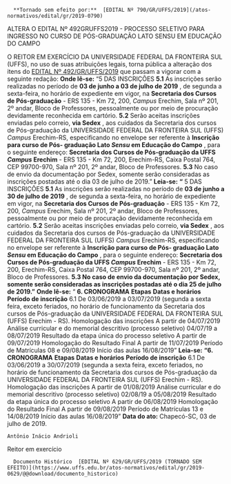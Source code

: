       **Tornado sem efeito por:**  [EDITAL Nº 790/GR/UFFS/2019](/atos-normativos/edital/gr/2019-0790) 

   ALTERA O EDITAL Nº 492GRUFFS2019 - PROCESSO SELETIVO PARA INGRESSO NO CURSO DE PÓS-GRADUAÇÃO LATO SENSU EM EDUCAÇÃO DO CAMPO  

 O REITOR EM EXERCÍCIO DA UNIVERSIDADE FEDERAL DA FRONTEIRA SUL (UFFS), no uso de suas atribuições legais, torna pública a alteração dos itens do [EDITAL Nº 492/GR/UFFS/2019](https://www.uffs.edu.br/atos-normativos/edital/gr/2019-0492) que passam a vigorar com a seguinte redação:   **Onde lê-se:** “5 DAS INSCRIÇÕES **5.1**  As inscrições serão realizadas no período de **03 de junho a 03 de julho de 2019** , de segunda a sexta-feira, no horário de expediente em vigor, na **Secretaria dos Cursos de Pós-graduação**  - ERS 135 - Km 72, 200, *Campus*  Erechim, Sala nº 201, 2º andar, Bloco de Professores, pessoalmente ou por meio de procuração devidamente reconhecida em cartório. **5.2**  Serão aceitas inscrições enviadas pelo correio, **via Sedex** , aos cuidados da Secretaria dos cursos de Pós-graduação da UNIVERSIDADE FEDERAL DA FRONTEIRA SUL (UFFS) *Campus*  Erechim-RS, especificando no envelope ser referente à **Inscrição para curso de Pós- graduação Lato *Sensu*  em Educação do Campo** , para o seguinte endereço: **Secretaria dos Cursos de Pós-graduação da UFFS *Campus*  Erechim**  - ERS 135 - Km 72, 200, Erechim-RS, Caixa Postal 764, CEP 99700-970, Sala nº 201, 2º andar, Bloco de Professores. **5.3**  No caso de envio da documentação por Sedex, somente serão consideradas as inscrições postadas até o dia 03 de julho de 2019.”   **Leia-se:** **“** 5 DAS INSCRIÇÕES **5.1**  As inscrições serão realizadas no período de **03 de junho a 30 de julho de 2019** , de segunda a sexta-feira, no horário de expediente em vigor, na **Secretaria dos Cursos de Pós-graduação**  - ERS 135 - Km 72, 200, *Campus*  Erechim, Sala nº 201, 2º andar, Bloco de Professores, pessoalmente ou por meio de procuração devidamente reconhecida em cartório. **5.2**  Serão aceitas inscrições enviadas pelo correio, **via Sedex** , aos cuidados da Secretaria dos cursos de Pós-graduação da UNIVERSIDADE FEDERAL DA FRONTEIRA SUL (UFFS) *Campus*  Erechim-RS, especificando no envelope ser referente à **Inscrição para curso de Pós- graduação Lato *Sensu*  em Educação do Campo** , para o seguinte endereço: **Secretaria dos Cursos de Pós-graduação da UFFS *Campus*  Erechim**  - ERS 135 - Km 72, 200, Erechim-RS, Caixa Postal 764, CEP 99700-970, Sala nº 201, 2º andar, Bloco de Professores. **5.3 No caso de envio da documentação por Sedex, somente serão consideradas as inscrições postadas até o dia 25 de julho de 2019.”**  **Onde lê-se:** “ **6. CRONOGRAMA**     **Etapas**   **Datas e horários**     **Período de inscrição**   6.1 De 03/06/2019 a 03/07/2019 (segunda a sexta feira, exceto feriados, no horário de funcionamento da Secretaria dos cursos de Pós-graduação da UNIVERSIDADE FEDERAL DA FRONTEIRA SUL (UFFS) Erechim - RS).     Homologação das inscrições   A partir de 04/07/2019     Análise curricular e do memorial descritivo (processo seletivo)   04/07/19 a 08/07/2019     Resultado da etapa única do processo seletivo   A partir de 09/07/2019     Homologação do Resultado Final   A partir de 11/07/2019     Período de Matrículas   08 e 09/08/2019     Início das aulas   16/08/2019”        **Leia-se:** **“6. CRONOGRAMA**     **Etapas**   **Datas e horários**     **Período de inscrição**   6.1 De 03/06/2019 a 30/07/2019 (segunda a sexta feira, exceto feriados, no horário de funcionamento da Secretaria dos cursos de Pós-graduação da UNIVERSIDADE FEDERAL DA FRONTEIRA SUL (UFFS) Erechim - RS).     Homologação das inscrições   A partir de 01/08/2019     Análise curricular e do memorial descritivo (processo seletivo)   02/08/19 a 05/08/2019     Resultado da etapa única do processo seletivo   A partir de 06/08/2019     Homologação do Resultado Final   A partir de 09/08/2019     Período de Matrículas   13 e 14/08/2019     Início das aulas   16/08/2019”            **Data do ato:** Chapecó-SC, 03 de julho de 2019.   
 

    Antônio Inácio Andrioli   
 Reitor em exercício 

      Documento Histórico  [EDITAL Nº 629/GR/UFFS/2019 (TORNADO SEM EFEITO)](https://www.uffs.edu.br/atos-normativos/edital/gr/2019-0629/@@download/documento_historico)     
      